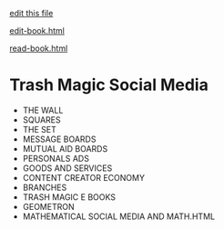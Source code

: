 [edit this file](edit-markdown-file.php?filename=trash-magic-social-media.md)

[edit-book.html](edit-book.html)

[read-book.html](read-book.html)

# Trash Magic Social Media

 - THE WALL
 - SQUARES
 - THE SET
 - MESSAGE BOARDS
 - MUTUAL AID BOARDS
 - PERSONALS ADS
 - GOODS AND SERVICES
 - CONTENT CREATOR ECONOMY 
 - BRANCHES
 - TRASH MAGIC E BOOKS
 - GEOMETRON
 - MATHEMATICAL SOCIAL MEDIA AND MATH.HTML